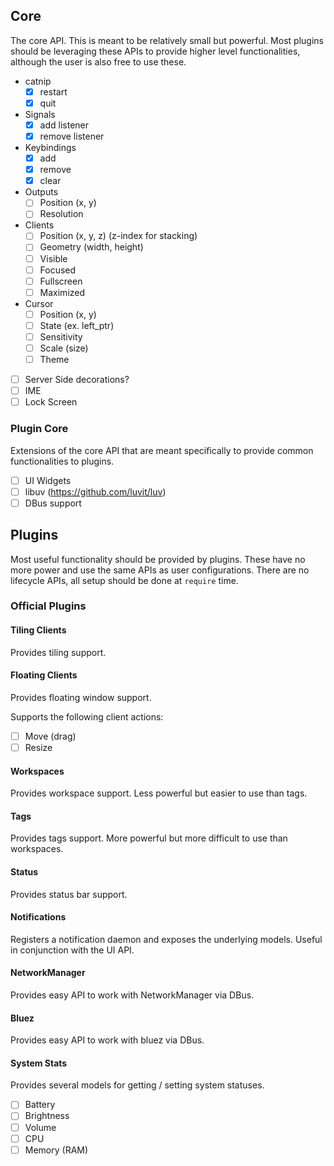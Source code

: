 ## Core

The core API. This is meant to be relatively small but powerful. Most plugins
should be leveraging these APIs to provide higher level functionalities,
although the user is also free to use these.

- catnip
  - [x] restart
  - [x] quit
- Signals
  - [x] add listener
  - [x] remove listener
- Keybindings
  - [x] add
  - [x] remove
  - [x] clear
- Outputs
  - [ ] Position (x, y)
  - [ ] Resolution
- Clients
  - [ ] Position (x, y, z) (z-index for stacking)
  - [ ] Geometry (width, height)
  - [ ] Visible
  - [ ] Focused
  - [ ] Fullscreen
  - [ ] Maximized
- Cursor
  - [ ] Position (x, y)
  - [ ] State (ex. left_ptr)
  - [ ] Sensitivity
  - [ ] Scale (size)
  - [ ] Theme
- [ ] Server Side decorations?
- [ ] IME
- [ ] Lock Screen

### Plugin Core

Extensions of the core API that are meant specifically to provide common
functionalities to plugins.

- [ ] UI Widgets
- [ ] libuv (https://github.com/luvit/luv)
- [ ] DBus support

## Plugins

Most useful functionality should be provided by plugins. These have no more
power and use the same APIs as user configurations. There are no lifecycle APIs,
all setup should be done at `require` time.

### Official Plugins

#### Tiling Clients

Provides tiling support.

#### Floating Clients

Provides floating window support.

Supports the following client actions:

- [ ] Move (drag)
- [ ] Resize

#### Workspaces

Provides workspace support. Less powerful but easier to use than tags.

#### Tags

Provides tags support. More powerful but more difficult to use than workspaces.

#### Status

Provides status bar support.

#### Notifications

Registers a notification daemon and exposes the underlying models. Useful in
conjunction with the UI API.

#### NetworkManager

Provides easy API to work with NetworkManager via DBus.

#### Bluez

Provides easy API to work with bluez via DBus.

#### System Stats

Provides several models for getting / setting system statuses.

- [ ] Battery
- [ ] Brightness
- [ ] Volume
- [ ] CPU
- [ ] Memory (RAM)

